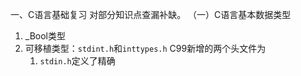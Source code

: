 一、C语言基础复习
对部分知识点查漏补缺。
（一）C语言基本数据类型
1. _Bool类型
2. 可移植类型：`stdint.h`和`inttypes.h`
	C99新增的两个头文件为
	1. `stdin.h`定义了精确
